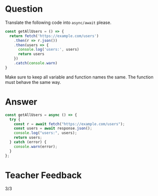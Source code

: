 # Question

Translate the following code into `async/await` please.

```js
const getAllUsers = () => {
  return fetch('https://example.com/users')
    .then(r => r.json())
    .then(users => {
      console.log('users:', users)
      return users
    })
    .catch(console.warn)
}
```

Make sure to keep all variable and function names the same. The function must behave the same way.

# Answer

```js
const getAllUsers = async () => {
  try {
    const r = await fetch("https://example.com/users");
    const users = await response.json();
    console.log("users:", users);
    return users;
  } catch (error) {
    console.warn(error);
  }
};
```

# Teacher Feedback
3/3